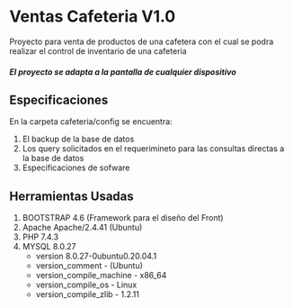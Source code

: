 # Ventas Cafeteria V1.0
Proyecto para venta de productos de una cafetera con el cual se podra realizar el control de inventario de una cafeteria

##### El proyecto se adapta a la pantalla de cualquier dispositivo

## Especificaciones
En la carpeta cafeteria/config se encuentra:
1. El backup de la base de datos
2. Los query solicitados en el requerimineto para las consultas directas a la base de datos
3. Especificaciones de sofware

## Herramientas Usadas
1. BOOTSTRAP 4.6 (Framework para el diseño del Front)
2. Apache Apache/2.4.41 (Ubuntu)
3. PHP 7.4.3
4. MYSQL 8.0.27
    * version 8.0.27-0ubuntu0.20.04.1
    * version_comment - (Ubuntu)               
    * version_compile_machine - x86_64                 
    * version_compile_os - Linux                  
    * version_compile_zlib - 1.2.11      
         


